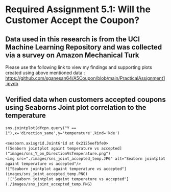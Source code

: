 # Required Assignment 5.1: Will the Customer Accept the Coupon? 
## Data used in this research is from the UCI Machine Learning Repository and was collected via a survey on Amazon Mechanical Turk
Please use the following link to view my findings and supporting plots created using above mentioned data : <url>https://github.com/sganesan64/A5Coupon/blob/main/PracticalAssignment1.ipynb</url>
## Verified data when customers accepted coupons using Seaborns Joint plot correlation to the temperature
    sns.jointplot(dfcpn.query("Y == 1"),x='direction_same',y='temperature',kind='kde')
    
    <seaborn.axisgrid.JointGrid at 0x2125eefbfe0>
    ![Seaborn jointplot againt temperature vs accepted]("images/sns_Y_on_DirectionVsTemperature.png")
    <img src="./images/sns_joint_accepted_temp.JPG" alt="Seaborn jointplot againt temperature vs accepted"/>
    !["Seaborn jointplot againt temperature vs accepted"](images/sns_joint_accepted_temp.PNG)
     !["Seaborn jointplot againt temperature vs accepted"](./images/sns_joint_accepted_temp.PNG)